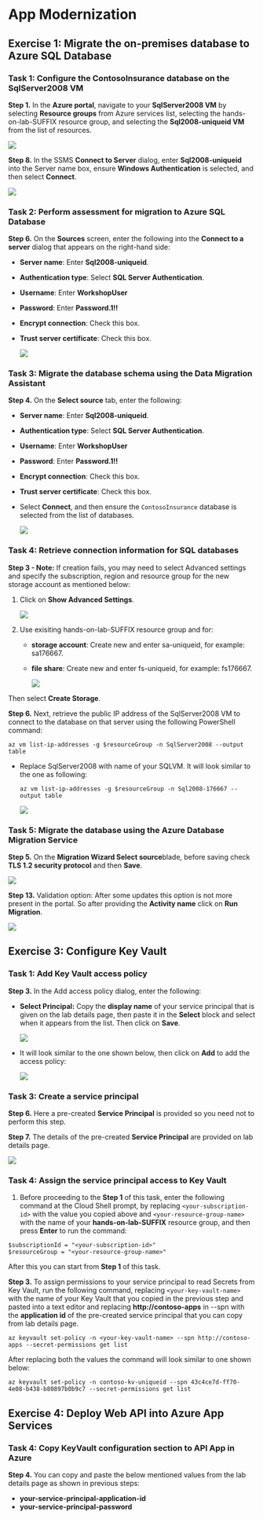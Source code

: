 # App Modernization

## Exercise 1: Migrate the on-premises database to Azure SQL Database

### Task 1: Configure the ContosoInsurance database on the SqlServer2008 VM

**Step 1.** In the **Azure portal**, navigate to your **SqlServer2008 VM** by selecting **Resource groups** from Azure services list, selecting the hands-on-lab-SUFFIX resource group, and selecting the **Sql2008-uniqueid VM** from the list of resources.

   ![](images/am1.png)

**Step 8.** In the SSMS **Connect to Server** dialog, enter **Sql2008-uniqueid** into the Server name box, ensure **Windows Authentication** is selected, and then select **Connect**.

   ![](images/am2.png)

### Task 2: Perform assessment for migration to Azure SQL Database

**Step 6.** On the **Sources** screen, enter the following into the **Connect to a server** dialog that appears on the right-hand side:

   - **Server name**: Enter **Sql2008-uniqueid**.
   - **Authentication type**: Select **SQL Server Authentication**.
   - **Username**: Enter **WorkshopUser**
   - **Password**: Enter **Password.1!!**
   - **Encrypt connection**: Check this box.
   - **Trust server certificate**: Check this box.
   
      ![](images/am3.png)
 
 ### Task 3: Migrate the database schema using the Data Migration Assistant
 
 **Step 4.** On the **Select source** tab, enter the following:

   - **Server name**: Enter **Sql2008-uniqueid**.
   - **Authentication type**: Select **SQL Server Authentication**.
   - **Username**: Enter **WorkshopUser**
   - **Password**: Enter **Password.1!!**
   - **Encrypt connection**: Check this box.
   - **Trust server certificate**: Check this box.
   - Select **Connect**, and then ensure the `ContosoInsurance` database is selected from the list of databases.

      ![](images/am5.png)

### Task 4: Retrieve connection information for SQL databases

**Step 3 - Note:** If creation fails, you may need to select Advanced settings and specify the subscription, region and resource group for the new storage account as mentioned below:
1. Click on **Show Advanced Settings**.

      ![](images/am14.png)
      
2. Use exisiting hands-on-lab-SUFFIX resource group and for:
   - **storage account**: Create new and enter sa-uniqueid, for example: sa176667.
   - **file share**: Create new and enter fs-uniqueid, for example: fs176667.
      
     ![](images/am7.png)
     
 Then select **Create Storage**.
 
**Step 6.** Next, retrieve the public IP address of the SqlServer2008 VM to connect to the database on that server using the following PowerShell command:

    
    az vm list-ip-addresses -g $resourceGroup -n SqlServer2008 --output table
    
    
- Replace SqlServer2008 with name of your SQLVM. It will look similar to the one as following:

    ```
    az vm list-ip-addresses -g $resourceGroup -n Sql2008-176667 --output table
    ```
    
   ![](images/am8.png) 
   
### Task 5: Migrate the database using the Azure Database Migration Service

**Step 5.** On the **Migration Wizard Select source**blade, before saving check **TLS 1.2 security protocol** and then **Save**.
 
   ![](images/am9.png)

**Step 13.** Validation option: After some updates this option is not more present in the portal. So after providing the **Activity name** click on **Run Migration**.

   ![](images/am13.png)

## Exercise 3: Configure Key Vault

### Task 1: Add Key Vault access policy

**Step 3.** In the Add access policy dialog, enter the following:
   - **Select Principal:** Copy the **display name** of your service principal that is given on the lab details page, then paste it in the **Select** block and select when it appears from the list. Then click on **Save**.
 
      ![](images/am10.png)

   - It will look similar to the one shown below, then click on **Add** to add the access policy:
   
      ![](images/am15.png)

### Task 3: Create a service principal

**Step 6.** Here a pre-created **Service Principal** is provided so you need not to perform this step.

**Step 7.** The details of the pre-created **Service Principal** are provided on lab details page.

  ![](images/am12.png)

### Task 4: Assign the service principal access to Key Vault

1. Before proceeding to the **Step 1** of this task, enter the following command at the Cloud Shell prompt, by replacing `<your-subscription-id>` with the value you copied above and `<your-resource-group-name>` with the name of your **hands-on-lab-SUFFIX** resource group, and then press **Enter** to run the command:

```
$subscriptionId = "<your-subscription-id>"
$resourceGroup = "<your-resource-group-name>"
```
After this you can start from **Step 1** of this task.

**Step 3.** To assign permissions to your service principal to read Secrets from Key Vault, run the following command, replacing `<your-key-vault-name>` with the name of your Key Vault that you copied in the previous step and pasted into a text editor and replacing **http://contoso-apps** in --spn with the **application id** of the pre-created service principal that you can copy from lab details page.

    az keyvault set-policy -n <your-key-vault-name> --spn http://contoso-apps --secret-permissions get list
    
 After replacing both the values the command will look similar to one shown below:
 
    az keyvault set-policy -n contoso-kv-uniqueid --spn 43c4ce7d-ff70-4e08-b438-b80897b0b9c7 --secret-permissions get list
 
## Exercise 4: Deploy Web API into Azure App Services

### Task 4: Copy KeyVault configuration section to API App in Azure

**Step 4.** You can copy and paste the below mentioned values from the lab details page as shown in previous steps:
 - **your-service-principal-application-id**
 - **your-service-principal-password**

